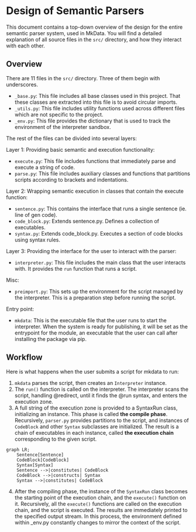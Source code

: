 # Design of Semantic Parsers

This document contains a top-down overview of the design for the entire semantic parser system, used in MkData. You will find a detailed explanation of all source files in the `src/` directory, and how they interact with each other.

## Overview

There are 11 files in the `src/` directory. Three of them begin with underscores.

- `_base.py`: This file includes all base classes used in this project. That these classes are extracted into this file is to avoid circular imports.
- `_utils.py`: This file includes utility functions used across different files which are not specific to the project.
- `_env.py`: This file provides the dictionary that is used to track the environment of the interpreter sandbox.

The rest of the files can be divided into several layers:

Layer 1: Providing basic semantic and execution functionality:
- `execute.py`: This file includes functions that immediately parse and execute a string of code.
- `parse.py`: This file includes auxiliary classes and functions that partitions scripts according to brackets and indentations.

Layer 2: Wrapping semantic execution in classes that contain the execute function:
- `sentence.py`: This contains the interface that runs a single sentence (ie. line of gen code).
- `code_block.py`: Extends sentence.py. Defines a collection of executables.
- `syntax.py`: Extends code_block.py. Executes a section of code blocks using syntax rules.

Layer 3: Providing the interface for the user to interact with the parser:
- `interpreter.py`: This file includes the main class that the user interacts with. It provides the `run` function that runs a script.

Misc:
- `preimport.py`: This sets up the environment for the script managed by the interpreter. This is a preparation step before running the script.

Entry point:
- `mkdata`: This is the executable file that the user runs to start the interpreter. When the system is ready for publishing, it will be set as the entrypoint for the module, an executable that the user can call after installing the package via pip.

## Workflow

Here is what happens when the user submits a script for mkdata to run:

1. `mkdata` parses the script, then creates an `Interpreter` instance.
2. The `run()` function is called on the interpreter. The interpreter scans the script, handling \@redirect, until it finds the \@run syntax, and enters the execution zone.
3. A full string of the execution zone is provided to a SyntaxRun class, initializing an instance. This phase is called **the compile phase**. Recursively, `parser.py` provides partitions to the script, and instances of `CodeBlock` and other `Syntax` subclasses are initialized. The result is a chain of executables in each instance, called **the execution chain** corresponding to the given script.

```mermaid
graph LR;
    Sentence[Sentence]
    CodeBlock[CodeBlock]
    Syntax[Syntax]
    Sentence -->|constitutes| CodeBlock
    CodeBlock -->|constructs| Syntax
    Syntax -->|constitutes| CodeBlock
```

4. After the compiling phase, the instance of the `SyntaxRun` class becomes the starting point of the execution chain, and the `execute()` function on it. Recursively, all the `execute()` functions are called on the execution chain, and the script is executed. The results are immediately printed to the specified output stream. In this process, the environment defined within _env.py constantly changes to mirror the context of the script.
